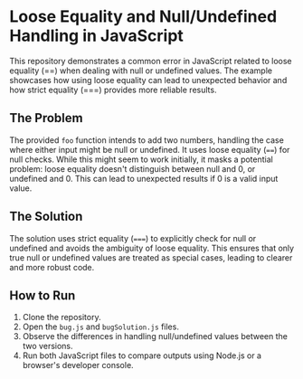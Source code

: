 # Loose Equality and Null/Undefined Handling in JavaScript

This repository demonstrates a common error in JavaScript related to loose equality (==) when dealing with null or undefined values.  The example showcases how using loose equality can lead to unexpected behavior and how strict equality (===) provides more reliable results.

## The Problem

The provided `foo` function intends to add two numbers, handling the case where either input might be null or undefined. It uses loose equality (`==`) for null checks. While this might seem to work initially, it masks a potential problem: loose equality doesn't distinguish between null and 0, or undefined and 0. This can lead to unexpected results if 0 is a valid input value.

## The Solution

The solution uses strict equality (`===`) to explicitly check for null or undefined and avoids the ambiguity of loose equality. This ensures that only true null or undefined values are treated as special cases, leading to clearer and more robust code.

## How to Run

1. Clone the repository.
2. Open the `bug.js` and `bugSolution.js` files.
3. Observe the differences in handling null/undefined values between the two versions.
4. Run both JavaScript files to compare outputs using Node.js or a browser's developer console.